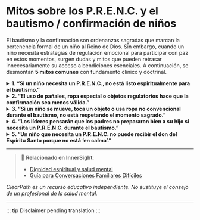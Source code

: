 ﻿# Mitos sobre los P.R.E.N.C. y el bautismo / confirmación de niños

El bautismo y la confirmación son ordenanzas sagradas que marcan la pertenencia formal de un niño al Reino de Dios. Sin embargo, cuando un niño necesita estrategias de regulación emocional para participar con paz en estos momentos, surgen dudas y mitos que pueden retrasar innecesariamente su acceso a bendiciones esenciales. A continuación, se desmontan **5 mitos comunes** con fundamento clínico y doctrinal.

<details>
<summary><strong>1. “Si un niño necesita un P.R.E.N.C., no está listo espiritualmente para el bautismo.”</strong></summary>
<p><strong>Realidad:</strong> La preparación para el bautismo no depende de la conformidad sensorial o emocional, sino de la capacidad de discernir el bien del mal y el deseo de seguir a Cristo (Moroni 8:9–10). Un niño que usa un P.R.E.N.C. puede entender profundamente el significado del convenio, incluso si su sistema nervioso necesita apoyo para regularse durante la ceremonia.<br><strong>Riesgo:</strong> Se niega una ordenanza salvadora basado en criterios no doctrinales, retrasando innecesariamente la pertenencia formal del niño al Reino.</p>
</details>

<details>
<summary><strong>2. “El uso de pañales, ropa especial o objetos regulatorios hace que la confirmación sea menos válida.”</strong></summary>
<p><strong>Realidad:</strong> La validez de una ordenanza depende de la autoridad del sacerdocio y la intención del corazón, no de la ausencia de necesidades neurológicas. Como enseña <em>InnerSight</em>, el Espíritu Santo no se retira por necesidades fisiológicas legítimas.<br><strong>Riesgo:</strong> Se introduce una lógica de “pureza ritual” que contradice la gracia del Evangelio y genera ansiedad en familias fieles.</p>
</details>

<details>
<summary><strong>3. “Si un niño se mueve, toca un objeto o usa ropa no convencional durante el bautismo, no está respetando el momento sagrado.”</strong></summary>
<p><strong>Realidad:</strong> Muchos movimientos o gestos regulatorios son estrategias para evitar la sobrecarga sensorial o la disociación en un entorno nuevo, ruidoso o abrumador. Sin ellos, el niño podría experimentar angustia extrema o desconexión total, impidiéndole participar con significado.<br><strong>Riesgo:</strong> Se interpreta la autorregulación como falta de reverencia, cuando en realidad es un esfuerzo por estar presente en un momento sagrado.</p>
</details>

<details>
<summary><strong>4. “Los líderes pensarán que los padres no prepararon bien a su hijo si necesita un P.R.E.N.C. durante el bautismo.”</strong></summary>
<p><strong>Realidad:</strong> La preparación espiritual no incluye “enseñar al niño a regularse como los demás”, sino ayudarlo a entender el convenio en su propio lenguaje y capacidad. Como afirma <em>InnerSight – Guía para Conversaciones Familiares Difíciles</em>, los padres que apoyan las necesidades regulatorias de sus hijos los preparan mejor, no peor.<br><strong>Riesgo:</strong> El miedo al juicio lleva a familias a ocultar necesidades legítimas, privando al niño del apoyo que necesita para vivir plenamente su experiencia espiritual.</p>
</details>

<details>
<summary><strong>5. “Un niño que necesita un P.R.E.N.C. no puede recibir el don del Espíritu Santo porque no está ‘en calma’.”</strong></summary>
<p><strong>Realidad:</strong> El Espíritu Santo no requiere quietud física, sino disposición del corazón. El Salvador bendijo a niños que lloraban, corrían y se movían (3 Nefi 17:21–24); Dios conoce las necesidades reales de Sus hijos pequeños.<br><strong>Riesgo:</strong> Se confunde la expresión neurológica con la disposición espiritual, negando al niño una bendición esencial por razones ajenas a la doctrina.</p>
</details>

---

> 🔗 **Relacionado en InnerSight**:  
> - [Dignidad espiritual y salud mental](https://inner-clarity.github.io/InnerSight/es#dignidad-espiritual-y-salud-mental)  
> - [Guía para Conversaciones Familiares Difíciles](https://inner-clarity.github.io/InnerSight/es#guía-para-conversaciones-familiares-difíciles)

*ClearPath es un recurso educativo independiente. No sustituye el consejo de un profesional de la salud mental.*

---

::: tip
Disclaimer pending translation
:::
